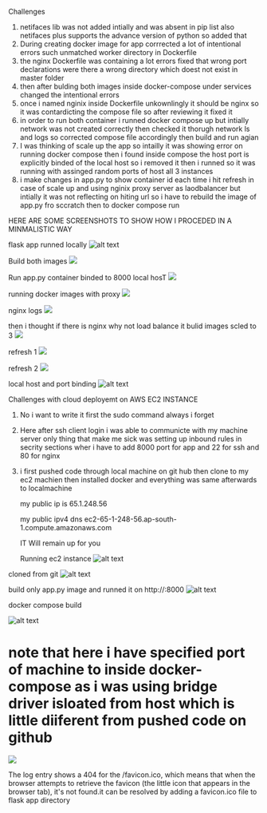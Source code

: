 Challenges
1) netifaces lib was not added intially and was absent in pip list  also netifaces plus supports the advance version of python so added that
2) During creating docker image for app corrrected a lot of intentional errors such unmatched worker directory in Dockerfile
3) the nginx Dockerfile  was containing a lot errors fixed that wrong port declarations were there a wrong directory which doest not exist in master folder
4) then after bulding both images inside docker-compose under services changed the intentional errors 
5) once i named nginix inside Dockerfile unkownlingly it should be nginx so it was contardicting the compose file so after reviewing it fixed it                                                   
6) in order to run both container i runned docker compose up but intially network was not created correctly then checked it thorugh network ls and logs so corrected compose file accordingly  then build and run agian
7) I was thinking of scale up the app so intailly it was showing error on running docker compose then i found inside compose the host port is explicitly binded of the local host so i removed it then i runned so it was running with assinged random ports of host all 3 instances
8) i make changes in app.py to show container id each time i hit refresh in case of scale up and using nginix proxy server as laodbalancer but intially it was not reflecting on hiting url so i have to rebuild the image of app.py fro sccratch then to docker compose run
 
HERE ARE SOME SCREENSHOTS TO SHOW  HOW I PROCEDED IN A MINMALISTIC WAY

flask app runned locally
![alt text](<screenshots_ignore/1.png>)

Build both images
![](<screenshots_ignore/2.png>)

Run app.py container binded to 8000 local hosT
![](<screenshots_ignore/3.png>)

running docker images with proxy
![](<screenshots_ignore/4.png>)

nginx logs
![](<screenshots_ignore/5.png>)


then i thought if there is nginx why not load balance it
bulid images scled to 3
![](<screenshots_ignore/6.png>)

refresh 1
![](<screenshots_ignore/7.png>)

refresh 2
![](<screenshots_ignore/8.png>)

local host and port binding
![alt text](<screenshots_ignore/9.png>)



Challenges with cloud deployemt on AWS EC2 INSTANCE
1) No i want to write it first the sudo command always i forget
2) Here after ssh client login i was able to communicte with my machine server only thing that make me sick was setting up inbound rules in secrity sections wher i have to add 8000 port for app and 22 for ssh and 80 for nginx
3) i first pushed code through local machine on git hub then clone to my ec2 machien then installed docker and everything was same afterwards to localmachine
    

     my public ip is 65.1.248.56 
  
     my public ipv4 dns ec2-65-1-248-56.ap-south-1.compute.amazonaws.com       
  
  
     IT Will remain up for you
   
    Running ec2 instance
![alt text](<screenshots_ignore/10.png>)

  cloned from git
  ![alt text](<screenshots_ignore/11.png>)

  build only app.py image and runned it on http://<ec2-public-ip>:8000
  ![alt text](<screenshots_ignore/12.png>)

  docker compose build

  ![alt text](<screenshots_ignore/13.png>)
  
   # note that here i have specified port of machine to inside docker-compose as i was using  bridge driver isloated from host which is little  diiferent from pushed code on github

  ![](<screenshots_ignore/14.png>)      

  The log entry shows a 404 for the /favicon.ico, which means that when the browser attempts to retrieve the favicon (the little icon that appears in the browser tab), it's not found.it can be resolved by adding a favicon.ico file to flask app directory                             


  